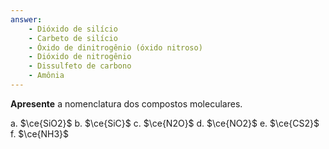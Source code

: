 ```yaml
---
answer:
    - Dióxido de silício
    - Carbeto de silício
    - Óxido de dinitrogênio (óxido nitroso)
    - Dióxido de nitrogênio
    - Dissulfeto de carbono
    - Amônia
---
```



**Apresente** a nomenclatura dos compostos moleculares.

a. $\ce{SiO2}$
b. $\ce{SiC}$
c. $\ce{N2O}$
d. $\ce{NO2}$
e. $\ce{CS2}$ 
f. $\ce{NH3}$
